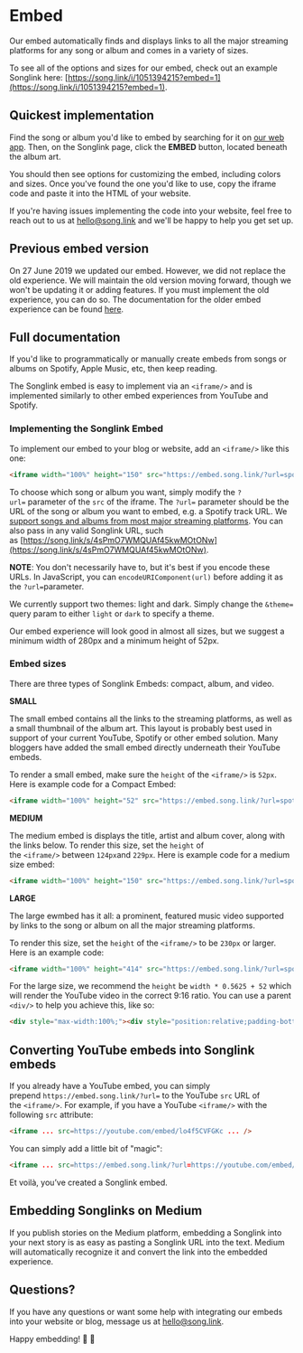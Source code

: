 # Embed

Our embed automatically finds and displays links to all the major streaming platforms for any song or album and comes in a variety of sizes. 

To see all of the options and sizes for our embed, check out an example Songlink here: [https://song.link/i/1051394215?embed=1](https://song.link/i/1051394215?embed=1).

## Quickest implementation

Find the song or album you'd like to embed by searching for it on [our web app](https://song.link). Then, on the Songlink page, click the **EMBED** button, located beneath the album art.

You should then see options for customizing the embed, including colors and sizes. Once you've found the one you'd like to use, copy the iframe code and paste it into the HTML of your website.

If you're having issues implementing the code into your website, feel free to reach out to us at [hello@song.link](mailto:hello@song.link) and we'll be happy to help you get set up.

## Previous embed version

On 27 June 2019 we updated our embed. However, we did not replace the old experience. We will maintain the old version moving forward, though we won't be updating it or adding features. If you must implement the old experience, you can do so. The documentation for the older embed experience can be found [here](embed-original.md).

## Full documentation

If you'd like to programmatically or manually create embeds from songs or albums on Spotify, Apple Music, etc, then keep reading.

The Songlink embed is easy to implement via an `<iframe/>` and is implemented similarly to other embed experiences from YouTube and Spotify.

### Implementing the Songlink Embed

To implement our embed to your blog or website, add an `<iframe/>` like this one:

```html
<iframe width="100%" height="150" src="https://embed.song.link/?url=spotify:track:1eQBEelI2NCy7AUTerX0KS&theme=dark" fframeborder="0" allowtransparency allowfullscreen sandbox="allow-same-origin allow-scripts allow-presentation allow-popups allow-popups-to-escape-sandbox"></iframe>
```

To choose which song or album you want, simply modify the `?url=` parameter of the `src` of the iframe. The `?url=` parameter should be the URL of the song or album you want to embed, e.g. a Spotify track URL. We [support songs and albums from most major streaming platforms](FAQ.md). You can also pass in any valid Songlink URL, such as [https://song.link/s/4sPmO7WMQUAf45kwMOtONw](https://song.link/s/4sPmO7WMQUAf45kwMOtONw).

**NOTE**: You don't necessarily have to, but it's best if you encode these URLs. In JavaScript, you can `encodeURIComponent(url)` before adding it as the `?url=`parameter.

We currently support two themes: light and dark. Simply change the `&theme=` query param to either `light` or `dark` to specify a theme.

Our embed experience will look good in almost all sizes, but we suggest a minimum width of 280px and a minimum height of 52px.

### Embed sizes

There are three types of Songlink Embeds: compact, album, and video.

**SMALL**

The small embed contains all the links to the streaming platforms, as well as a small thumbnail of the album art. This layout is probably best used in support of your current YouTube, Spotify or other embed solution. Many bloggers have added the small embed directly underneath their YouTube embeds.

To render a small embed, make sure the `height` of the `<iframe/>` is `52px`. Here is example code for a Compact Embed:

```html
<iframe width="100%" height="52" src="https://embed.song.link/?url=spotify:track:1eQBEelI2NCy7AUTerX0KS" frameborder="0" allowtransparency allowfullscreen sandbox="allow-same-origin allow-scripts allow-presentation allow-popups allow-popups-to-escape-sandbox"></iframe>
```

**MEDIUM**

The medium embed is displays the title, artist and album cover, along with the links below. To render this size, set the `height` of the `<iframe/>` between `124px`and `229px`. Here is example code for a medium size embed:

```html
<iframe width="100%" height="150" src="https://embed.song.link/?url=spotify:track:1eQBEelI2NCy7AUTerX0KS" frameborder="0" allowtransparency allowfullscreen sandbox="allow-same-origin allow-scripts allow-presentation allow-popups allow-popups-to-escape-sandbox"></iframe>
```

**LARGE**

The large ewmbed has it all: a prominent, featured music video supported by links to the song or album on all the major streaming platforms.

To render this size, set the `height` of the `<iframe/>` to be `230px` or larger. Here is an example code:

```html
<iframe width="100%" height="414" src="https://embed.song.link/?url=spotify:track:1eQBEelI2NCy7AUTerX0KS" frameborder="0" allowtransparency allowfullscreen sandbox="allow-same-origin allow-scripts allow-presentation allow-popups allow-popups-to-escape-sandbox"></iframe>
```

For the large size, we recommend the `height` be `width * 0.5625 + 52` which will render the YouTube video in the correct 9:16 ratio. You can use a parent `<div/>` to help you achieve this, like so:

```html
<div style="max-width:100%;"><div style="position:relative;padding-bottom:calc(56.25% + 52px);height: 0;"><iframe style="position:absolute;top:0;left:0;" width="100%" height="100%" src="https://embed.song.link/?url=https%3A%2F%2Fsong.link%2Fus%2Fi%2F1182062656&theme=dark" frameborder="0" allowfullscreen sandbox="allow-same-origin allow-scripts allow-presentation allow-popups allow-popups-to-escape-sandbox"></iframe></div></div>
```

## Converting YouTube embeds into Songlink embeds

If you already have a YouTube embed, you can simply prepend `https://embed.song.link/?url=` to the YouTube `src` URL of the `<iframe/>`. For example, if you have a YouTube `<iframe/>` with the following `src` attribute:

```html
<iframe ... src=https://youtube.com/embed/lo4f5CVFGKc ... />
```

You can simply add a little bit of "magic":

```html
<iframe ... src=https://embed.song.link/?url=https://youtube.com/embed/lo4f5CVFGKc ...  />
```

Et voilà, you’ve created a Songlink embed.

## Embedding Songlinks on Medium

If you publish stories on the Medium platform, embedding a Songlink into your next story is as easy as pasting a Songlink URL into the text. Medium will automatically recognize it and convert the link into the embedded experience.

## Questions?

If you have any questions or want some help with integrating our embeds into your website or blog, message us at [hello@song.link](mailto:hello@song.link). 

Happy embedding! 🚀 🙏
